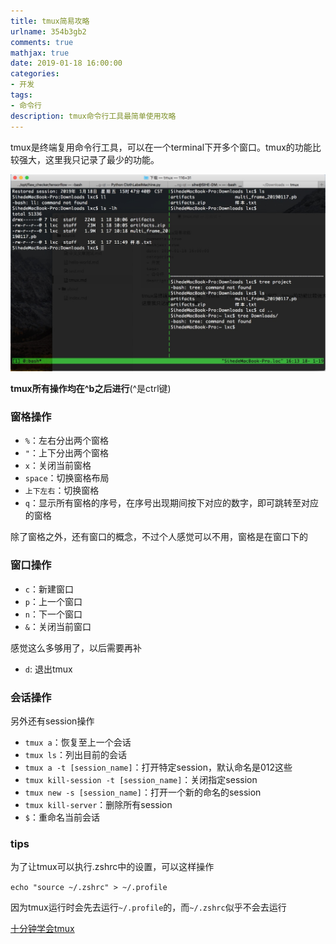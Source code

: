 ```yaml
---
title: tmux简易攻略
urlname: 354b3gb2
comments: true
mathjax: true
date: 2019-01-18 16:00:00
categories:
- 开发
tags:
- 命令行
description: tmux命令行工具最简单使用攻略
---
```


tmux是终端复用命令行工具，可以在一个terminal下开多个窗口。tmux的功能比较强大，这里我只记录了最少的功能。

![tmux](/images/tmux.jpg)

**tmux所有操作均在^b之后进行**(^是ctrl键)

### 窗格操作

- `%`：左右分出两个窗格
- `"`：上下分出两个窗格
- `x`：关闭当前窗格
- `space`：切换窗格布局
- `上下左右`：切换窗格
- `q`：显示所有窗格的序号，在序号出现期间按下对应的数字，即可跳转至对应的窗格

除了窗格之外，还有窗口的概念，不过个人感觉可以不用，窗格是在窗口下的

### 窗口操作

- `c`：新建窗口
- `p`：上一个窗口
- `n`：下一个窗口
- `&`：关闭当前窗口

感觉这么多够用了，以后需要再补

- `d`: 退出tmux

### 会话操作

另外还有session操作

- `tmux a`：恢复至上一个会话
- `tmux ls`：列出目前的会话
- `tmux a -t [session_name]`：打开特定session，默认命名是012这些
- `tmux kill-session -t [session_name]`：关闭指定session
- `tmux new -s [session_name]`：打开一个新的命名的session
- `tmux kill-server`：删除所有session
- `$`：重命名当前会话

### tips

为了让tmux可以执行.zshrc中的设置，可以这样操作

`echo "source ~/.zshrc" > ~/.profile`

因为tmux运行时会先去运行`~/.profile`的，而`~/.zshrc`似乎不会去运行

[十分钟学会tmux](https://www.cnblogs.com/kaiye/p/6275207.html)

